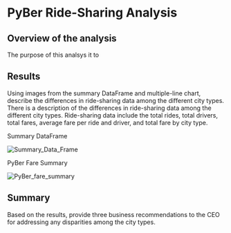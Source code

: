 # PyBer Ride-Sharing Analysis

## Overview of the analysis
The purpose of this analsys it to 

## Results
Using images from the summary DataFrame and multiple-line chart, describe the differences in ride-sharing data among the different city types. There is a description of the differences in ride-sharing data among the different city types. Ride-sharing data include the total rides, total drivers, total fares, average fare per ride and driver, and total fare by city type.

Summary DataFrame

![Summary_Data_Frame](https://user-images.githubusercontent.com/90863226/139502626-9fce7214-d5b7-472e-9989-446864815875.png)

PyBer Fare Summary

![PyBer_fare_summary](https://user-images.githubusercontent.com/90863226/139502659-faa9a423-007d-4f6a-85d4-589cb2309e24.png)

## Summary
Based on the results, provide three business recommendations to the CEO for addressing any disparities among the city types.
